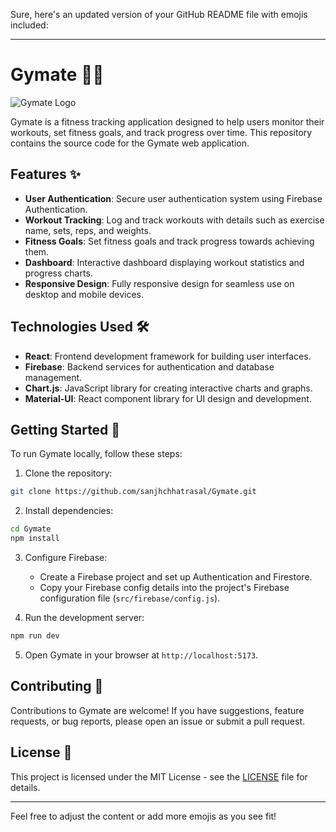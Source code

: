 Sure, here's an updated version of your GitHub README file with emojis included:

---

# Gymate 🏋️‍♂️

![Gymate Logo](https://github.com/sanjhchhatrasal/Gymate/blob/main/src/assets/images/logo.png)

Gymate is a fitness tracking application designed to help users monitor their workouts, set fitness goals, and track progress over time. This repository contains the source code for the Gymate web application.

## Features ✨

- **User Authentication**: Secure user authentication system using Firebase Authentication.
- **Workout Tracking**: Log and track workouts with details such as exercise name, sets, reps, and weights.
- **Fitness Goals**: Set fitness goals and track progress towards achieving them.
- **Dashboard**: Interactive dashboard displaying workout statistics and progress charts.
- **Responsive Design**: Fully responsive design for seamless use on desktop and mobile devices.

## Technologies Used 🛠️

- **React**: Frontend development framework for building user interfaces.
- **Firebase**: Backend services for authentication and database management.
- **Chart.js**: JavaScript library for creating interactive charts and graphs.
- **Material-UI**: React component library for UI design and development.

## Getting Started 🚀

To run Gymate locally, follow these steps:

1. Clone the repository:

```bash
git clone https://github.com/sanjhchhatrasal/Gymate.git
```

2. Install dependencies:

```bash
cd Gymate
npm install
```

3. Configure Firebase:
   - Create a Firebase project and set up Authentication and Firestore.
   - Copy your Firebase config details into the project's Firebase configuration file (`src/firebase/config.js`).

4. Run the development server:

```bash
npm run dev
```

5. Open Gymate in your browser at `http://localhost:5173`.

## Contributing 🤝

Contributions to Gymate are welcome! If you have suggestions, feature requests, or bug reports, please open an issue or submit a pull request.

## License 📝

This project is licensed under the MIT License - see the [LICENSE](https://github.com/sanjhchhatrasal/Gymate/blob/main/LICENSE) file for details.

---

Feel free to adjust the content or add more emojis as you see fit!
